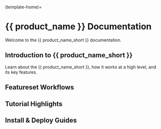 (template-home)=

# {{ product_name }} Documentation

Welcome to the {{ product_name_short }} documentation.

## Introduction to {{ product_name_short }}

Learn about the {{ product_name_short }}, how it works at a high level, and its key features.

## Featureset Workflows



## Tutorial Highlights



## Install & Deploy Guides


